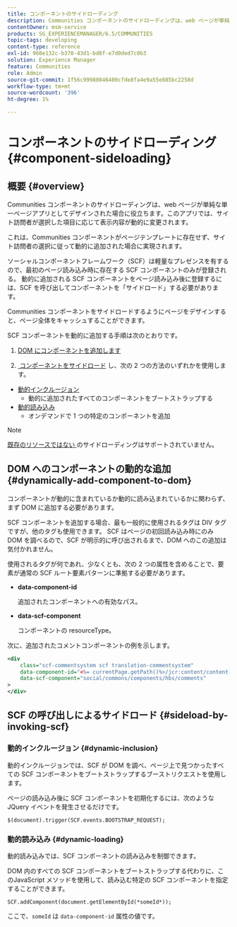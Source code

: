 ```yaml
---
title: コンポーネントのサイドローディング
description: Communities コンポーネントのサイドローディングは、web ページが単純な単一ページアプリとしてデザインされた場合に役立ちます。このアプリでは、サイト訪問者が選択した項目に応じて表示内容が動的に変更されます
contentOwner: msm-service
products: SG_EXPERIENCEMANAGER/6.5/COMMUNITIES
topic-tags: developing
content-type: reference
exl-id: 960e132c-b370-43d1-bd8f-e7d0ded7c0b3
solution: Experience Manager
feature: Communities
role: Admin
source-git-commit: 1f56c99980846400cfde8fa4e9a55e885bc2258d
workflow-type: tm+mt
source-wordcount: '396'
ht-degree: 1%

---
```


# コンポーネントのサイドローディング {#component-sideloading}

## 概要 {#overview}

Communities コンポーネントのサイドローディングは、web ページが単純な単一ページアプリとしてデザインされた場合に役立ちます。このアプリでは、サイト訪問者が選択した項目に応じて表示内容が動的に変更されます。

これは、Communities コンポーネントがページテンプレートに存在せず、サイト訪問者の選択に従って動的に追加された場合に実現されます。

ソーシャルコンポーネントフレームワーク（SCF）は軽量なプレゼンスを有するので、最初のページ読み込み時に存在する SCF コンポーネントのみが登録される。 動的に追加される SCF コンポーネントをページ読み込み後に登録するには、SCF を呼び出してコンポーネントを「サイドロード」する必要があります。

Communities コンポーネントをサイドロードするようにページをデザインすると、ページ全体をキャッシュすることができます。

SCF コンポーネントを動的に追加する手順は次のとおりです。

1. [DOM にコンポーネントを追加します](#dynamically-add-component-to-dom)

1. [&#x200B; コンポーネントをサイドロード &#x200B;](#sideload-by-invoking-scf) し、次の 2 つの方法のいずれかを使用します。

* [動的インクルージョン](#dynamic-inclusion)
   * 動的に追加されたすべてのコンポーネントをブートストラップする
* [動的読み込み](#dynamic-loading)
   * オンデマンドで 1 つの特定のコンポーネントを追加

>[!NOTE]
>
>[&#x200B; 既存のリソースではない &#x200B;](scf.md#add-or-include-a-communities-component) のサイドローディングはサポートされていません。

## DOM へのコンポーネントの動的な追加 {#dynamically-add-component-to-dom}

コンポーネントが動的に含まれているか動的に読み込まれているかに関わらず、まず DOM に追加する必要があります。

SCF コンポーネントを追加する場合、最も一般的に使用されるタグは DIV タグですが、他のタグも使用できます。 SCF はページの初回読み込み時にのみ DOM を調べるので、SCF が明示的に呼び出されるまで、DOM へのこの追加は気付かれません。

使用されるタグが何であれ、少なくとも、次の 2 つの属性を含めることで、要素が通常の SCF ルート要素パターンに準拠する必要があります。

* **data-component-id**

  追加されたコンポーネントへの有効なパス。

* **data-scf-component**

  コンポーネントの resourceType。

次に、追加されたコメントコンポーネントの例を示します。

```xml
<div
    class="scf-commentsystem scf translation-commentsystem"
    data-component-id="<%= currentPage.getPath()%>/jcr:content/content-left/comments"
    data-scf-component="social/commons/components/hbs/comments"
>
</div>
```

## SCF の呼び出しによるサイドロード {#sideload-by-invoking-scf}

### 動的インクルージョン {#dynamic-inclusion}

動的インクルージョンでは、SCF が DOM を調べ、ページ上で見つかったすべての SCF コンポーネントをブートストラップするブーストリクエストを使用します。

ページの読み込み後に SCF コンポーネントを初期化するには、次のような JQuery イベントを発生させるだけです。

`$(document).trigger(SCF.events.BOOTSTRAP_REQUEST);`

### 動的読み込み {#dynamic-loading}

動的読み込みでは、SCF コンポーネントの読み込みを制御できます。

DOM 内のすべての SCF コンポーネントをブートストラップする代わりに、このJavaScript メソッドを使用して、読み込む特定の SCF コンポーネントを指定することができます。

`SCF.addComponent(document.getElementById(*someId*));`

ここで、`someId` は `data-component-id` 属性の値です。
